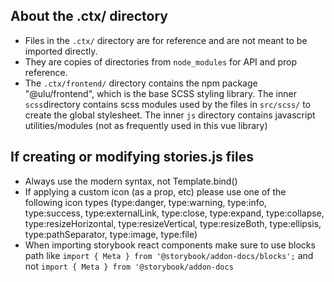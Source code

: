 ## About the .ctx/ directory

- Files in the `.ctx/` directory are for reference and are not meant to be imported directly.
- They are copies of directories from `node_modules` for API and prop reference.
- The `.ctx/frontend/` directory contains the npm package "@ulu/frontend", which is the base SCSS styling library. The inner `scss`directory contains scss modules used by the files in `src/scss/` to create the global stylesheet. The inner `js` directory contains javascript utilities/modules (not as frequently used in this vue library)

## If creating or modifying stories.js files

- Always use the modern syntax, not Template.bind()
- If applying a custom icon (as a prop, etc) please use one of the following icon types (type:danger, type:warning, type:info, type:success, type:externalLink, type:close, type:expand, type:collapse, type:resizeHorizontal, type:resizeVertical, type:resizeBoth, type:ellipsis, type:pathSeparator, type:image, type:file)
- When importing storybook react components make sure to use blocks path like `import { Meta } from '@storybook/addon-docs/blocks';` and not `import { Meta } from '@storybook/addon-docs`